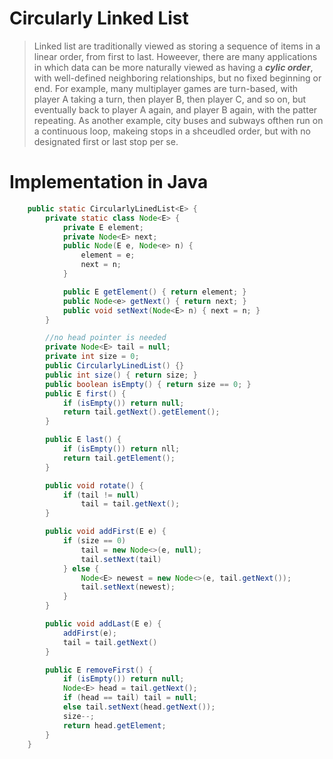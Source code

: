 # Circularly Linked List
> Linked list are traditionally viewed as storing a sequence of items in a linear order, from first to last. Howeever, there are many applications in which data can be more naturally viewed as having a ___cylic order___, with well-defined neighboring relationships, but no fixed beginning or end.
> For example, many multiplayer games are turn-based, with player A taking a turn, then player B, then player C, and so on, but eventually back to player A again, and player B again, with the patter repeating. As another example, city buses and subways ofthen run on a continuous loop, makeing stops in a shceudled order, but with no designated first or last stop per se. 

# Implementation in Java
```java
    public static CircularlyLinedList<E> {
        private static class Node<E> {
            private E element;
            private Node<E> next;
            public Node(E e, Node<e> n) {
                element = e;
                next = n;
            }

            public E getElement() { return element; }
            public Node<e> getNext() { return next; }
            public void setNext(Node<E> n) { next = n; }
        }

        //no head pointer is needed
        private Node<E> tail = null;
        private int size = 0;
        public CircularlyLinedList() {}
        public int size() { return size; }
        public boolean isEmpty() { return size == 0; }
        public E first() {
            if (isEmpty()) return null;
            return tail.getNext().getElement();
        }

        public E last() {
            if (isEmpty()) return nll;
            return tail.getElement();
        }

        public void rotate() {
            if (tail != null)
                tail = tail.getNext();
        }

        public void addFirst(E e) {
            if (size == 0)
                tail = new Node<>(e, null);
                tail.setNext(tail) 
            } else {
                Node<E> newest = new Node<>(e, tail.getNext());
                tail.setNext(newest);
            }
        }

        public void addLast(E e) {
            addFirst(e);
            tail = tail.getNext()
        }

        public E removeFirst() {
            if (isEmpty()) return null;
            Node<E> head = tail.getNext();
            if (head == tail) tail = null;
            else tail.setNext(head.getNext());
            size--;
            return head.getElement;
        }
    }
```

